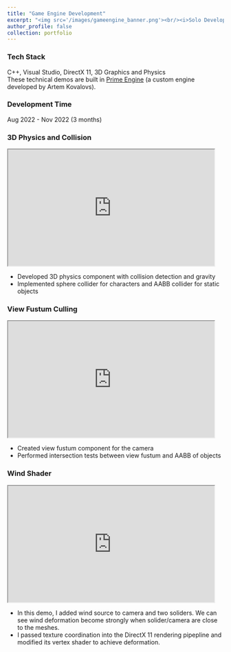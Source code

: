 ```yaml
---
title: "Game Engine Development"
excerpt: "<img src='/images/gameengine_banner.png'><br/><i>Solo Developer / C++ / Custom Engine<i>"
author_profile: false
collection: portfolio
---
```


### Tech Stack
C++, Visual Studio, DirectX 11, 3D Graphics and Physics  
These technical demos are built in [Prime Engine](https://sites.google.com/site/artemscode/primeengine) (a custom engine developed by Artem Kovalovs).

### Development Time
Aug 2022 - Nov 2022 (3 months)

### 3D Physics and Collision
<iframe width="480" height="270"
src="https://www.youtube.com/embed/SryMYZlaygs">
</iframe>

* Developed 3D physics component with collision detection and gravity
* Implemented sphere collider for characters and AABB collider for static objects

### View Fustum Culling
<iframe width="480" height="270"
src="https://www.youtube.com/embed/9NLnsgOIQcI">
</iframe>

* Created view fustum component for the camera
* Performed intersection tests between view fustum and AABB of objects

### Wind Shader
<iframe width="480" height="270"
src="https://www.youtube.com/embed/ISrmnJjMNjQ">
</iframe>

* In this demo, I added wind source to camera and two soliders. We can see wind deformation become strongly when solider/camera are close to the meshes. 
* I passed texture coordination into the DirectX 11 rendering pipepline and modified its vertex shader to achieve deformation.